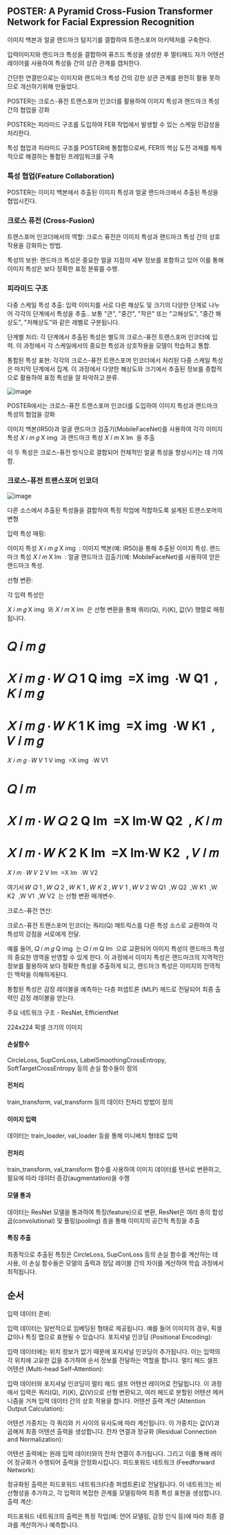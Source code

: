## POSTER: A Pyramid Cross-Fusion Transformer Network for Facial Expression Recognition


이미지 백본과 얼굴 랜드마크 탐지기를 결합하여 트랜스포머 아키텍처를 구축한다.

입력이미지와 랜드마크 특성을 결합하여 퓨즈드 특성을 생성한 후 멀티헤드 자가 어텐션 레이어를 사용하여 특성들 간의 상관 관계를 캡처한다.

간단한 연결만으로는 이미지와 랜드마크 특성 간의 강한 상관 관계를 완전히 활용 못하므로 개선하기위해 만들었다.

POSTER는 크로스-퓨전 트랜스포머 인코더를 활용하여 이미지 특성과 랜드마크 특성 간의 협업을 강화

POSTER는 피라미드 구조를 도입하여 FER 작업에서 발생할 수 있는 스케일 민감성을 처리한다.


특성 협업과 피라미드 구조를 POSTER에 통합함으로써, FER의 핵심 도전 과제를 체계적으로 해결하는 통합된 프레임워크를 구축


### 특성 협업(Feature Collaboration)

POSTER는 이미지 백본에서 추출된 이미지 특성과 얼굴 랜드마크에서 추출된 특성을 협업시킨다.

### 크로스 퓨전 (Cross-Fusion)

트랜스포머 인코더에서의 역할: 크로스 퓨전은 이미지 특성과 랜드마크 특성 간의 상호작용을 강화하는 방법.

특성의 보완: 랜드마크 특성은 중요한 얼굴 지점의 세부 정보를 포함하고 있어 이를 통해 이미지 특성은 보다 정확한 표정 분류를 수행.


### 피라미드 구조

다중 스케일 특성 추출: 입력 이미지를 서로 다른 해상도 및 크기의 다양한 단계로 나누어 각각의 단계에서 특성을 추출.. 보통 "큰", "중간", "작은" 또는 "고해상도", "중간 해상도", "저해상도"와 같은 레벨로 구분됩니다.

단계별 처리: 각 단계에서 추출된 특성은 별도의 크로스-퓨전 트랜스포머 인코더에 입력.
이 과정에서 각 스케일에서의 중요한 특성과 상호작용을 모델이 학습하고 통합.

통합된 특성 표현: 각각의 크로스-퓨전 트랜스포머 인코더에서 처리된 다중 스케일 특성은 마지막 단계에서 집계.
이 과정에서 다양한 해상도와 크기에서 추출된 정보를 종합적으로 활용하여 표정 특성을 잘 파악하고 분류.


![image](https://github.com/YeoungJun0508/Poster/assets/145903037/5c5167ab-8ad7-4e0c-8970-d35f01786e8b)


POSTER에서는 크로스-퓨전 트랜스포머 인코더를 도입하여 이미지 특성과 랜드마크 특성의 협업을 강화


이미지 백본(IR50)과 얼굴 랜드마크 검출기(MobileFaceNet)를 사용하여 각각 이미지 특성 
𝑋
𝑖
𝑚
𝑔
X 
img
​
 과 랜드마크 특성 
𝑋
𝑙
𝑚
X 
lm
​
 을 추출



이 두 특성은 크로스-퓨전 방식으로 결합되어 전체적인 얼굴 특성을 향상시키는 데 기여함.





### 크로스-퓨전 트랜스포머 인코더 


![image](https://github.com/YeoungJun0508/Poster/assets/145903037/4250dd7a-86fa-4526-8cb5-e88385e2c284)


다른 소스에서 추출된 특성들을 결합하여 특정 작업에 적합하도록 설계된 트랜스포머의 변형




입력 특성 매핑:

이미지 특성 
𝑋
𝑖
𝑚
𝑔
X 
img
​
 : 이미지 백본(예: IR50)을 통해 추출된 이미지 특성.
랜드마크 특성 
𝑋
𝑙
𝑚
X 
lm
​
 : 얼굴 랜드마크 검출기(예: MobileFaceNet)를 사용하여 얻은 랜드마크 특성.



선형 변환:

각 입력 특성인 

𝑋
𝑖
𝑚
𝑔
X 
img
​
 와 
𝑋
𝑙
𝑚
X 
lm
​
 은 선형 변환을 통해 쿼리(Q), 키(K), 값(V) 행렬로 매핑됩니다.
 
𝑄
𝑖
𝑚
𝑔
=
𝑋
𝑖
𝑚
𝑔
⋅
𝑊
𝑄
1
Q 
img
​
 =X 
img
​
 ⋅W 
Q1
​
 , 
𝐾
𝑖
𝑚
𝑔
=
𝑋
𝑖
𝑚
𝑔
⋅
𝑊
𝐾
1
K 
img
​
 =X 
img
​
 ⋅W 
K1
​
 , 
𝑉
𝑖
𝑚
𝑔
=
𝑋
𝑖
𝑚
𝑔
⋅
𝑊
𝑉
1
V 
img
​
 =X 
img
​
 ⋅W 
V1
​
 
𝑄
𝑙
𝑚
=
𝑋
𝑙
𝑚
⋅
𝑊
𝑄
2
Q 
lm
​
 =X 
lm
​
 ⋅W 
Q2
​
 , 
𝐾
𝑙
𝑚
=
𝑋
𝑙
𝑚
⋅
𝑊
𝐾
2
K 
lm
​
 =X 
lm
​
 ⋅W 
K2
​
 , 
𝑉
𝑙
𝑚
=
𝑋
𝑙
𝑚
⋅
𝑊
𝑉
2
V 
lm
​
 =X 
lm
​
 ⋅W 
V2
​
 
여기서 
𝑊
𝑄
1
,
𝑊
𝑄
2
,
𝑊
𝐾
1
,
𝑊
𝐾
2
,
𝑊
𝑉
1
,
𝑊
𝑉
2
W 
Q1
​
 ,W 
Q2
​
 ,W 
K1
​
 ,W 
K2
​
 ,W 
V1
​
 ,W 
V2
​
 는 선형 변환 매개변수.


 
크로스-퓨전 연산:

크로스-퓨전 트랜스포머 인코더는 쿼리(Q) 매트릭스를 다른 특성 소스로 교환하여 각 특성의 강점을 서로에게 전달.

예를 들어, 
𝑄
𝑖
𝑚
𝑔
Q 
img
​
 는 
𝑄
𝑙
𝑚
Q 
lm
​
 으로 교환되어 이미지 특성이 랜드마크 특성의 중요한 영역을 반영할 수 있게 한다.
이 과정에서 이미지 특성은 랜드마크의 지역적인 정보를 활용하여 보다 정확한 특성을 추출하게 되고, 랜드마크 특성은 이미지의 전역적인 맥락을 이해하게된다.


통합된 특성은 감정 레이블을 예측하는 다층 퍼셉트론 (MLP) 헤드로 전달되어 최종 출력인 감정 레이블을 얻는다.


주요 네트워크 구조 -  ResNet, EfficientNet 

224x224 픽셀 크기의 이미지


#### 손실함수
CircleLoss, SupConLoss, LabelSmoothingCrossEntropy, SoftTargetCrossEntropy 등의 손실 함수들이 정의

#### 전처리
train_transform, val_transform 등의 데이터 전처리 방법이 정의


#### 이미지 입력

데이터는 train_loader, val_loader 등을 통해 미니배치 형태로 입력
#### 전처리

train_transform, val_transform 함수를 사용하여 이미지 데이터를 텐서로 변환하고, 필요에 따라 데이터 증강(augmentation)을 수행
#### 모델 통과

데이터는 ResNet 모델을 통과하여 특징(feature)으로 변환, ResNet은 여러 층의 합성곱(convolutional) 및 풀링(pooling) 층을 통해 이미지의 공간적 특징을 추출
#### 특징 추출

최종적으로 추출된 특징은 CircleLoss, SupConLoss 등의 손실 함수를 계산하는 데 사용, 이 손실 함수들은 모델의 출력과 정답 레이블 간의 차이를 계산하여 학습 과정에서 최적됩니다.


## 순서

입력 데이터 준비:

입력 데이터는 일반적으로 임베딩된 형태로 제공됩니다. 예를 들어 이미지의 경우, 픽셀값이나 특징 맵으로 표현될 수 있습니다.
포지셔널 인코딩 (Positional Encoding):

입력 데이터에는 위치 정보가 없기 때문에 포지셔널 인코딩이 추가됩니다. 이는 입력의 각 위치에 고유한 값을 추가하여 순서 정보를 전달하는 역할을 합니다.
멀티 헤드 셀프 어텐션 (Multi-head Self-Attention):

입력 데이터와 포지셔널 인코딩이 멀티 헤드 셀프 어텐션 레이어로 전달됩니다. 이 과정에서 입력은 쿼리(Q), 키(K), 값(V)으로 선형 변환되고, 여러 헤드로 분할된 어텐션 메커니즘을 거쳐 입력 데이터 간의 상호 작용을 합니다.
어텐션 출력 계산 (Attention Output Calculation):

어텐션 가중치는 각 쿼리와 키 사이의 유사도에 따라 계산됩니다. 이 가중치는 값(V)과 곱해져 최종 어텐션 출력을 생성합니다.
잔차 연결과 정규화 (Residual Connection and Normalization):

어텐션 출력에는 원래 입력 데이터와의 잔차 연결이 추가됩니다. 그리고 이를 통해 레이어 정규화가 수행되어 출력을 안정화시킵니다.
피드포워드 네트워크 (Feedforward Network):

정규화된 출력은 피드포워드 네트워크(다층 퍼셉트론)로 전달됩니다. 이 네트워크는 비선형성을 추가하고, 각 입력의 복잡한 관계를 모델링하여 최종 특성 표현을 생성합니다.
출력 계산:

피드포워드 네트워크의 출력은 특정 작업(예: 언어 모델링, 감정 인식 등)에 따라 최종 결과를 계산하거나 예측합니다.


